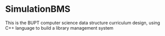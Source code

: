 # SimulationBMS
This is the BUPT computer science data structure curriculum design, using C++ language to build a library management system
